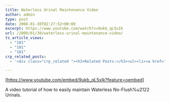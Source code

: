 ```yaml
---
title: Waterless Urinal Maintenance Video
author: admin
type: post
date: 2008-01-30T02:27:52+00:00
excerpt: https://www.youtube.com/watch?v=9ukb_qL5xIk
url: /2008/01/30/waterless-urinal-maintenance-video/
ts_article_views:
  - "101"
  - "101"
  - "101"
crp_related_posts:
  - '<div class="crp_related "><h3>Related Posts:</h3><ul><li><a href="https://scdhub.org/2018/01/06/household-and-neighborhood-sanitation-infrastructures-excreta-wastewater-disposal-in-developing-countries/"    ><img src="https://scdhub.org/wp-content/plugins/contextual-related-posts/default.png" alt="Household and neighborhood Sanitation Infrastructures: Excreta, wastewater disposal in developing countries" title="Household and neighborhood Sanitation Infrastructures: Excreta, wastewater disposal in developing countries" width="150" height="150" class="crp_thumb crp_default" /><span class="crp_title">Household and neighborhood Sanitation&hellip;</span></a></li><li><a href="https://scdhub.org/2018/01/06/sanitation-in-emergencies/"    ><img src="https://scdhub.org/wp-content/plugins/contextual-related-posts/default.png" alt="Sanitation in Emergencies" title="Sanitation in Emergencies" width="150" height="150" class="crp_thumb crp_default" /><span class="crp_title">Sanitation in Emergencies</span></a></li><li><a href="https://scdhub.org/2017/12/25/wastewater-treatment-and-biosolids-management/"    ><img src="https://scdhub.org/wp-content/uploads/2017/12/wastewater-treatment-and-biosoli-150x150.jpg" alt="Wastewater treatment and Biosolids management" title="Wastewater treatment and Biosolids management" width="150" height="150" class="crp_thumb crp_featured" /><span class="crp_title">Wastewater treatment and Biosolids management</span></a></li><li><a href="https://scdhub.org/2017/12/21/sustainable-sanitation-and-water-management-toolbox/"    ><img src="https://scdhub.org/wp-content/uploads/2017/12/sustainable-sanitation-and-water-150x150.jpg" alt="Sustainable Sanitation and Water Management toolbox" title="Sustainable Sanitation and Water Management toolbox" width="150" height="150" class="crp_thumb crp_featured" /><span class="crp_title">Sustainable Sanitation and Water Management toolbox</span></a></li><li><a href="https://scdhub.org/2017/12/10/water-chlorine-maintenance-program/"    ><img src="https://scdhub.org/wp-content/uploads/2017/12/water-chlorine-maintenance-progr-150x150.jpg" alt="Water Chlorine Maintenance Program" title="Water Chlorine Maintenance Program" width="150" height="150" class="crp_thumb crp_featured" /><span class="crp_title">Water Chlorine Maintenance Program</span></a></li><li><a href="https://scdhub.org/2017/12/20/how-to-fix-a-running-toilet-3-most-common-problems/"    ><img src="https://scdhub.org/wp-content/uploads/2017/12/how-to-fix-a-running-toilet-3-mo-150x150.jpg" alt="How to Fix a Running Toilet &#8211; 3 Most Common Problems" title="How to Fix a Running Toilet &#8211; 3 Most Common Problems" width="150" height="150" class="crp_thumb crp_featured" /><span class="crp_title">How to Fix a Running Toilet &#8211; 3 Most Common Problems</span></a></li></ul><div class="crp_clear"></div></div>'

---
```

[https://www.youtube.com/embed/9ukb_qL5xIk?feature=oembed] 

A video tutorial of how to easily maintain Waterless No-Flush%u2122 Urinals.